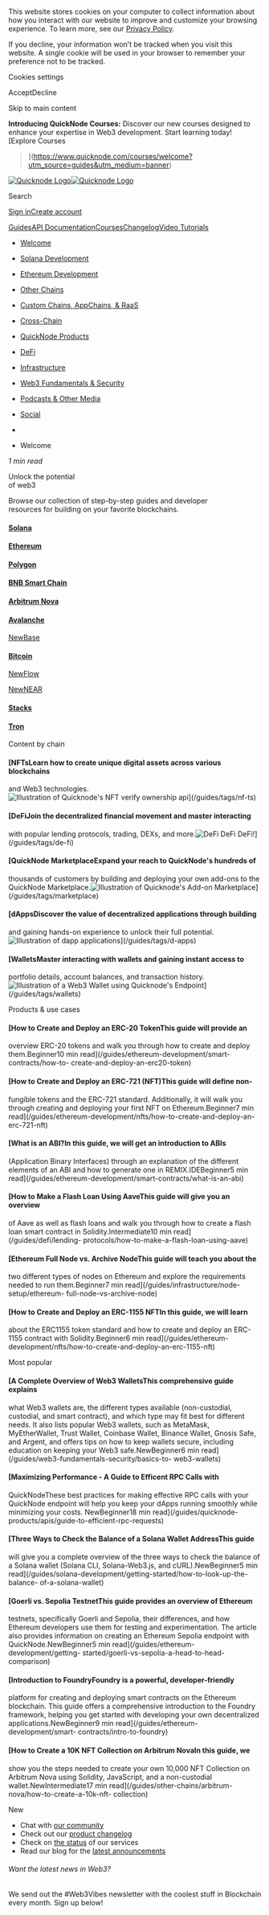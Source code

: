 This website stores cookies on your computer to collect information about how
you interact with our website to improve and customize your browsing
experience. To learn more, see our [Privacy
Policy](https://www.quicknode.com/privacy "Privacy Policy").

If you decline, your information won’t be tracked when you visit this website.
A single cookie will be used in your browser to remember your preference not
to be tracked.

Cookies settings

AcceptDecline

Skip to main content

**Introducing QuickNode Courses:** Discover our new courses designed to
enhance your expertise in Web3 development. Start learning today! [Explore
Courses
>](https://www.quicknode.com/courses/welcome?utm_source=guides&utm_medium=banner)

[![Quicknode Logo](/guides/img/logo.svg)![Quicknode
Logo](/guides/img/logo.svg)](https://www.quicknode.com/)

Search

[Sign in](https://www.quicknode.com/login)[Create
account](https://www.quicknode.com/signup?utm_source=internal&utm_campaign=guides&utm_content=welcome)

[Guides](https://quicknode.com/guides/welcome)[API
Documentation](https://quicknode.com/docs/welcome)[Courses](https://quicknode.com/courses/welcome)[Changelog](https://quicknode.com/docs/changelog)[Video
Tutorials](https://www.youtube.com/@QuickNode)

  * [Welcome](/guides/welcome)
  * [Solana Development](/guides/solana-development/getting-started/solana-fundamentals-reference-guide)

  * [Ethereum Development](/guides/ethereum-development/getting-started/what-is-ethereum)

  * [Other Chains](/guides/other-chains/arbitrum-nova/how-to-create-a-10k-nft-collection)

  * [Custom Chains, AppChains, & RaaS](/guides/custom-chains/how-to-create-a-custom-chain-with-arbitrum-orbit)

  * [Cross-Chain](/guides/cross-chain/CCIP/cross-chain-nft)

  * [QuickNode Products](/guides/quicknode-products/Introduction-to-quicknode)

  * [DeFi](/guides/defi/getting-started/what-is-defi)

  * [Infrastructure](/guides/infrastructure/node-setup/ethereum-full-node-vs-archive-node)

  * [Web3 Fundamentals & Security](/guides/web3-fundamentals-security/basics-of-blockchain)

  * [Podcasts & Other Media](/guides/podcasts-other-media/onchain-report-episode-1)

  * [Social](/guides/social/how-to-build-a-farcaster-frame)

  * [](/guides/)
  * Welcome

 _1 min read_

Unlock the potential  
of web3

Browse our collection of step-by-step guides and developer  
resources for building on your favorite blockchains.

#### [Solana](/guides/tags/solana)

#### [Ethereum](/guides/tags/ethereum)

#### [Polygon](/guides/tags/polygon)

#### [BNB Smart Chain](/guides/tags/bnb-smart-chain)

#### [Arbitrum Nova](/guides/tags/arbitrum-nova)

#### [Avalanche](/guides/tags/avalanche)

[NewBase](/guides/tags/base)

#### [Bitcoin](/guides/tags/bitcoin)

[NewFlow](/guides/tags/flow)

[NewNEAR](/guides/tags/near)

#### [Stacks](/guides/tags/stacks)

#### [Tron](/guides/tags/tron)

Content by chain

#### [NFTsLearn how to create unique digital assets across various blockchains
and Web3 technologies.![Illustration of Quicknode's NFT verify ownership
api](/guides/img/cardMedia/nft.png)](/guides/tags/nf-ts)

#### [DeFiJoin the decentralized financial movement and master interacting
with popular lending protocols, trading, DEXs, and more.![DeFi DeFi
DeFi!](/guides/img/cardMedia/defi.png)](/guides/tags/de-fi)

#### [QuickNode MarketplaceExpand your reach to QuickNode's hundreds of
thousands of customers by building and deploying your own add-ons to the
QuickNode Marketplace.![Illustration of Quicknode's Add-on
Marketplace](/guides/img/cardMedia/marketplace.png)](/guides/tags/marketplace)

#### [dAppsDiscover the value of decentralized applications through building
and gaining hands-on experience to unlock their full potential.![Illustration
of dapp applications](/guides/img/cardMedia/dapp.png)](/guides/tags/d-apps)

#### [WalletsMaster interacting with wallets and gaining instant access to
portfolio details, account balances, and transaction history.![Illustration of
a Web3 Wallet using Quicknode's
Endpoint](/guides/img/cardMedia/wallet.png)](/guides/tags/wallets)

Products & use cases

#### [How to Create and Deploy an ERC-20 TokenThis guide will provide an
overview ERC-20 tokens and walk you through how to create and deploy
them.Beginner10 min read](/guides/ethereum-development/smart-contracts/how-to-
create-and-deploy-an-erc20-token)

#### [How to Create and Deploy an ERC-721 (NFT)This guide will define non-
fungible tokens and the ERC-721 standard. Additionally, it will walk you
through creating and deploying your first NFT on Ethereum.Beginner7 min
read](/guides/ethereum-development/nfts/how-to-create-and-deploy-an-
erc-721-nft)

#### [What is an ABI?In this guide, we will get an introduction to ABIs
(Application Binary Interfaces) through an explanation of the different
elements of an ABI and how to generate one in REMIX.IDEBeginner5 min
read](/guides/ethereum-development/smart-contracts/what-is-an-abi)

#### [How to Make a Flash Loan Using AaveThis guide will give you an overview
of Aave as well as flash loans and walk you through how to create a flash loan
smart contract in Solidity.Intermediate10 min read](/guides/defi/lending-
protocols/how-to-make-a-flash-loan-using-aave)

#### [Ethereum Full Node vs. Archive NodeThis guide will teach you about the
two different types of nodes on Ethereum and explore the requirements needed
to run them.Beginner7 min read](/guides/infrastructure/node-setup/ethereum-
full-node-vs-archive-node)

#### [How to Create and Deploy an ERC-1155 NFTIn this guide, we will learn
about the ERC1155 token standard and how to create and deploy an ERC-1155
contract with Solidity.Beginner6 min read](/guides/ethereum-
development/nfts/how-to-create-and-deploy-an-erc-1155-nft)

Most popular

#### [A Complete Overview of Web3 WalletsThis comprehensive guide explains
what Web3 wallets are, the different types available (non-custodial,
custodial, and smart contract), and which type may fit best for different
needs. It also lists popular Web3 wallets, such as MetaMask, MyEtherWallet,
Trust Wallet, Coinbase Wallet, Binance Wallet, Gnosis Safe, and Argent, and
offers tips on how to keep wallets secure, including education on keeping your
Web3 safe.NewBeginner6 min read](/guides/web3-fundamentals-security/basics-to-
web3-wallets)

#### [Maximizing Performance - A Guide to Efficent RPC Calls with
QuickNodeThese best practices for making effective RPC calls with your
QuickNode endpoint will help you keep your dApps running smoothly while
minimizing your costs. NewBeginner18 min read](/guides/quicknode-
products/apis/guide-to-efficient-rpc-requests)

#### [Three Ways to Check the Balance of a Solana Wallet AddressThis guide
will give you a complete overview of the three ways to check the balance of a
Solana wallet (Solana CLI, Solana-Web3.js, and cURL).NewBeginner5 min
read](/guides/solana-development/getting-started/how-to-look-up-the-balance-
of-a-solana-wallet)

#### [Goerli vs. Sepolia TestnetThis guide provides an overview of Ethereum
testnets, specifically Goerli and Sepolia, their differences, and how Ethereum
developers use them for testing and experimentation. The article also provides
information on creating an Ethereum Sepolia endpoint with
QuickNode.NewBeginner5 min read](/guides/ethereum-development/getting-
started/goerli-vs-sepolia-a-head-to-head-comparison)

#### [Introduction to FoundryFoundry is a powerful, developer-friendly
platform for creating and deploying smart contracts on the Ethereum
blockchain. This guide offers a comprehensive introduction to the Foundry
framework, helping you get started with developing your own decentralized
applications.NewBeginner9 min read](/guides/ethereum-development/smart-
contracts/intro-to-foundry)

#### [How to Create a 10K NFT Collection on Arbitrum NovaIn this guide, we
show you the steps needed to create your own 10,000 NFT Collection on Arbitrum
Nova using Solidity, JavaScript, and a non-custodial wallet.NewIntermediate17
min read](/guides/other-chains/arbitrum-nova/how-to-create-a-10k-nft-
collection)

New

  * Chat with [our community](https://forum.quicknode.com/)
  * Check out our [product changelog](https://quicknode.com/docs/changelog/)
  * Check on [the status](https://status.quicknode.com/) of our services
  * Read our blog for the [latest announcements](https://blog.quicknode.com/)

[](https://quicknode.com/)

###### Want the latest news in Web3?

We send out the #Web3Vibes newsletter with the coolest stuff in Blockchain
every month. Sign up below!

[](https://quicknode.com/)

